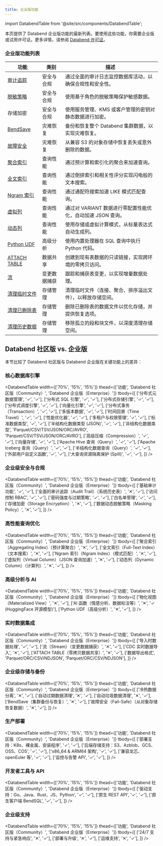 ```yaml
---
title: 企业版功能
---
```


import DatabendTable from '@site/src/components/DatabendTable';

本页提供了 Databend 企业版功能的最新列表。要使用这些功能，你需要企业版或试用许可证。更多详情，请参阅 [Databend 许可证](20-license.md)。

### 企业版功能列表

| 功能                                                                          | 类别       | 描述                                                                                                                                                                                                                                                                                                                                                                                                                               |
| -------------------------------------------------------------------------------- | -------------- | ---------------------------------------------------------------------------------------------------------------------------------------------------------------------------------------------------------------------------------------------------------------------------------------------------------------------------------------------------------------------------------------------------------------------------------------- |
| [审计追踪](/guides/security/audit-trail)                                     | 安全与合规 | 通过全面的审计日志监控数据库活动，以确保合规性和安全性。                                                                                                                                                                                                                                                                                                                                                                                   |
| [脱敏策略](/sql/sql-commands/ddl/mask-policy/)                             | 安全与合规 | 使用基于角色的脱敏策略保护敏感数据。                                                                                                                                                                                                                                                                                                                                                                                                                |
| 存储加密                                                               | 安全与合规 | 使用服务管理、KMS 或客户管理的密钥对静态数据进行加密。                                                                                                                                                                                                                                                                                                                                                                                               |
| [BendSave](/guides/data-management/data-recovery#bendsave) | 灾难恢复 | 备份和恢复整个 Databend 集群数据，以实现灾难恢复。 |
| [故障安全](/guides/security/fail-safe)                                          | 灾难恢复  | 从兼容 S3 的对象存储中恢复丢失或意外删除的数据。                                                                                                                                                                                                                                                                                                                                                                                            |
| [聚合索引](/sql/sql-commands/ddl/aggregating-index)                     | 查询性能  | 通过预计算和索引化的聚合来加速查询。                                                                                                                                                                                                                                                                                                                                                                                                             |
| [全文索引](/guides/performance/fulltext-index)                           | 查询性能  | 通过倒排索引和相关性评分实现闪电般的文本搜索。                                                                                                                                                                                                                                                                                                                                                                                          |
| [Ngram 索引](/guides/performance/ngram-index)                                  | 查询性能  | 通过通配符搜索加速 LIKE 模式匹配查询。                                                                                                                                                                                                                                                                                                                                                                                                        |
| [虚拟列](/sql/sql-commands/ddl/virtual-column)                          | 查询性能  | 通过对 VARIANT 数据进行零配置性能优化，自动加速 JSON 查询。                                                                                                                                                                                                                                                                                                                                                                |
| [动态列](/sql/sql-commands/ddl/table/ddl-create-table#computed-columns)  | 查询性能  | 使用存储或虚拟计算模式，从标量表达式自动生成列。                                                                                                                                                                                                                                                                                                                                                                         |
| [Python UDF](/guides/query/udf#python-requires-databend-enterprise)              | 高级分析 | 使用内置处理器在 SQL 查询中执行 Python 代码。                                                                                                                                                                                                                                                                                                                                                                           |
| [ATTACH TABLE](/sql/sql-commands/ddl/table/attach-table)                         | 数据共享       | 创建到现有表数据的只读链接，实现跨环境的零拷贝访问。                                                                                                                                                                                                                                                                                                                                                                                |
| [流](/sql/sql-commands/ddl/stream)                                           | 变更数据捕获 | 跟踪和捕获表变更，以实现增量数据处理。                                                                                                                                                                                                                                                                                                                                                                                                        |
| [清理临时文件](/sql/sql-commands/administration-cmds/vacuum-temp-files)     | 存储管理 | 清理临时文件（连接、聚合、排序溢出文件），以释放存储空间。                                                                                                                                                                                                                                                                                                                                                                                          |
| [清理已删除表](/sql/sql-commands/ddl/table/vacuum-drop-table)            | 存储管理 | 删除已删除表的数据文件以优化存储，并提供恢复选项。                                                                                                                                                                                                                                                                                                                                                                                           |
| [清理历史数据](/sql/sql-commands/ddl/table/vacuum-table)               | 存储管理 | 移除孤立的段和块文件，以深度清理存储空间。                                                                                                                                                                                                                                                                                                                                                                                                      |

## Databend 社区版 vs. 企业版

本节比较了 Databend 社区版与 Databend 企业版在关键功能上的差异：

### 核心数据库引擎

<DatabendTable
width={['70%', '15%', '15%']}
thead={['功能', 'Databend 社区版（Community）', 'Databend 企业版（Enterprise）']}
tbody={[
['分布式元数据管理', '✓', '✓'],
['分布式 SQL 引擎', '✓', '✓'],
['分布式存储引擎', '✓', '✓'],
['分布式调度引擎', '✓', '✓'],
['向量化引擎', '✓', '✓'],
['分布式事务（Transaction）', '✓', '✓'],
['多版本数据', '✓', '✓'],
['时间回溯（Time Travel）', '✓', '✓'],
['性能优化器', '✓', '✓'],
['多租户与权限管理', '✓', '✓'],
['标准数据类型', '✓', '✓'],
['半结构化数据类型 (JSON)', '✓', '✓'],
['非结构化数据类型', 'Parquet/CSV/TSV/JSON/ORC/AVRO', 'Parquet/CSV/TSV/JSON/ORC/AVRO'],
['高级压缩（Compression）', '✓', '✓'],
['向量存储', '✓', '✓'],
['Apache Hive 查询（Query）', '✓', '✓'],
['Apache Iceberg 查询（Query）', '✓', '✓'],
['半结构化数据查询（Query）', '✓', '✓'],
['外部用户自定义函数', '✓', '✓'],
['大查询资源隔离保护 (Spill)', '✓', '✓'],
]}
/>

### 企业级安全与合规

<DatabendTable
width={['70%', '15%', '15%']}
thead={['功能', 'Databend 社区版（Community）', 'Databend 企业版（Enterprise）']}
tbody={[
['基础审计功能', '✓', '✓'],
['全面的审计追踪（Audit Trail）（系统历史表）', '✕', '✓'],
['访问控制 RBAC', '✓', '✓'],
['密码强度与过期策略', '✓', '✓'],
['白名单管理', '✓', '✓'],
['存储加密（Storage Encryption）', '✕', '✓'],
['数据动态脱敏策略（Masking Policy）', '✕', '✓'],
]}
/>

### 高性能查询优化

<DatabendTable
width={['70%', '15%', '15%']}
thead={['功能', 'Databend 社区版（Community）', 'Databend 企业版（Enterprise）']}
tbody={[
['聚合索引（Aggregating Index）（预计算聚合）', '✕', '✓'],
['全文索引（Full-Text Index）（文本搜索）', '✕', '✓'],
['Ngram 索引（Ngram Index）（模式匹配）', '✕', '✓'],
['虚拟列（Virtual Column）（JSON 查询加速）', '✕', '✓'],
['动态列（Dynamic Column）（计算列）', '✕', '✓'],
]}
/>

### 高级分析与 AI

<DatabendTable
width={['70%', '15%', '15%']}
thead={['功能', 'Databend 社区版（Community）', 'Databend 企业版（Enterprise）']}
tbody={[
['物化视图（Materialized View）', '✕', '✓'],
['AI 函数（情感分析、数据标注等）', '✕', '✓ (HuggingFace 开源模型)'],
['Python UDF（高级分析）', '✕', '✓'],
]}
/>

### 实时数据集成

<DatabendTable
width={['70%', '15%', '15%']}
thead={['功能', 'Databend 社区版（Community）', 'Databend 企业版（Enterprise）']}
tbody={[
['导入时数据处理', '✓', '✓'],
['流（Stream）（变更数据捕获）', '✕', '✓'],
['CDC 实时数据导入', '✕', '✓'],
['ATTACH TABLE（零拷贝数据共享）', '✕', '✓'],
['数据导出格式', 'Parquet/ORC/CSV/NDJSON', 'Parquet/ORC/CSV/NDJSON'],
]}
/>

### 企业级存储与备份

<DatabendTable
width={['70%', '15%', '15%']}
thead={['功能', 'Databend 社区版（Community）', 'Databend 企业版（Enterprise）']}
tbody={[
['冷热数据分离', '✕', '✓'],
['自动过期数据清理', '✕', '✓'],
['自动垃圾数据清理', '✕', '✓'],
['BendSave（集群备份与恢复）', '✕', '✓'],
['故障安全（Fail-Safe）（从对象存储恢复数据）', '✕', '✓'],
]}
/>

### 生产部署

<DatabendTable
width={['70%', '15%', '15%']}
thead={['功能', 'Databend 社区版（Community）', 'Databend 企业版（Enterprise）']}
tbody={[
['部署支持：K8s、裸金属、安装程序', '✓', '✓'],
['后端存储支持：S3、Azblob、GCS、OSS、COS', '✓', '✓'],
['x86_64 & ARM64 架构', '✓', '✓'],
['兼容龙芯、openEuler 等', '✓', '✓'],
['监控与告警 API', '✓', '✓'],
]}
/>

### 开发者工具与 API

<DatabendTable
width={['70%', '15%', '15%']}
thead={['功能', 'Databend 社区版（Community）', 'Databend 企业版（Enterprise）']}
tbody={[
['驱动支持：Go、Java、Rust、JS、Python', '✓', '✓'],
['原生 REST API', '✓', '✓'],
['原生客户端 BendSQL', '✓', '✓'],
]}
/>

### 企业级支持

<DatabendTable
width={['70%', '15%', '15%']}
thead={['功能', 'Databend 社区版（Community）', 'Databend 企业版（Enterprise）']}
tbody={[
['24/7 支持与紧急响应', '✕', '✓'],
['部署与升级', '✕', '✓'],
['运维支持', '✕', '✓'],
]}
/>